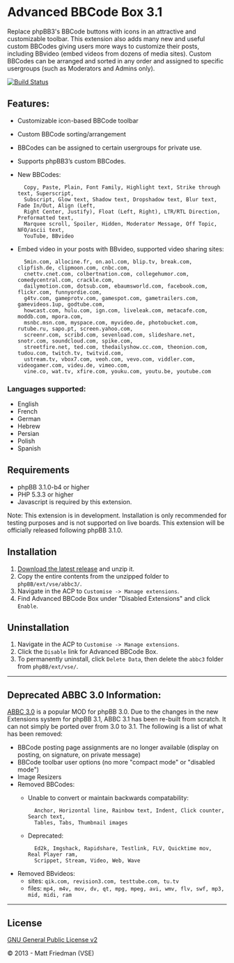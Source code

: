 # Advanced BBCode Box 3.1

Replace phpBB3's BBCode buttons with icons in an attractive and customizable toolbar. This extension also adds many new and useful custom BBCodes giving users more ways to customize their posts, including BBvideo (embed videos from dozens of media sites). Custom BBCodes can be arranged and sorted in any order and assigned to specific usergroups (such as Moderators and Admins only).

[![Build Status](https://travis-ci.org/VSEphpbb/abbc3.png)](https://travis-ci.org/VSEphpbb/abbc3)

## Features:
* Customizable icon-based BBCode toolbar
* Custom BBCode sorting/arrangement
* BBCodes can be assigned to certain usergroups for private use.
* Supports phpBB3’s custom BBCodes.
* New BBCodes:

		Copy, Paste, Plain, Font Family, Highlight text, Strike through text, Superscript,
		Subscript, Glow text, Shadow text, Dropshadow text, Blur text, Fade In/Out, Align (Left,
		Right Center, Justify), Float (Left, Right), LTR/RTL Direction, Preformatted text,
		Marquee scroll, Spoiler, Hidden, Moderator Message, Off Topic, NFO/ascii text,
		YouTube, BBvideo

* Embed video in your posts with BBvideo, supported video sharing sites:

		5min.com, allocine.fr, on.aol.com, blip.tv, break.com, clipfish.de, clipmoon.com, cnbc.com,
		cnettv.cnet.com, colbertnation.com, collegehumor.com, comedycentral.com, crackle.com,
		dailymotion.com, dotsub.com, ebaumsworld.com, facebook.com, flickr.com, funnyordie.com,
		g4tv.com, gameprotv.com, gamespot.com, gametrailers.com, gamevideos.1up, godtube.com,
		howcast.com, hulu.com, ign.com, liveleak.com, metacafe.com, moddb.com, mpora.com,
		msnbc.msn.com, myspace.com, myvideo.de, photobucket.com, rutube.ru, sapo.pt, screen.yahoo.com,
		screenr.com, scribd.com, sevenload.com, slideshare.net, snotr.com, soundcloud.com, spike.com,
		streetfire.net, ted.com, thedailyshow.cc.com, theonion.com, tudou.com, twitch.tv, twitvid.com,
		ustream.tv, vbox7.com, veoh.com, vevo.com, viddler.com, videogamer.com, videu.de, vimeo.com,
		vine.co, wat.tv, xfire.com, youku.com, youtu.be, youtube.com

### Languages supported:
* English
* French
* German
* Hebrew
* Persian
* Polish
* Spanish

## Requirements
* phpBB 3.1.0-b4 or higher
* PHP 5.3.3 or higher
* Javascript is required by this extension.

Note: This extension is in development. Installation is only recommended for testing purposes and is not supported on live boards. This extension will be officially released following phpBB 3.1.0.

## Installation
1. [Download the latest release](https://github.com/VSEphpbb/abbc3/releases) and unzip it.
2. Copy the entire contents from the unzipped folder to `phpBB/ext/vse/abbc3/`.
3. Navigate in the ACP to `Customise -> Manage extensions`.
4. Find Advanced BBCode Box under "Disabled Extensions" and click `Enable`.

## Uninstallation
1. Navigate in the ACP to `Customise -> Manage extensions`.
2. Click the `Disable` link for Advanced BBCode Box.
3. To permanently uninstall, click `Delete Data`, then delete the `abbc3` folder from `phpBB/ext/vse/`.

* * *

## Deprecated ABBC 3.0 Information:
[ABBC 3.0](https://github.com/VSEphpbb/Advanced-BBCode-Box-3) is a popular MOD for phpBB 3.0. Due to the changes in the new Extensions system for phpBB 3.1, ABBC 3.1 has been re-built from scratch. It can not simply be ported over from 3.0 to 3.1. The following is a list of what has been removed:

* BBCode posting page assignments are no longer available (display on posting, on signature, on private message)
* BBCode toolbar user options (no more "compact mode" or "disabled mode")
* Image Resizers
* Removed BBCodes:
	- Unable to convert or maintain backwards compatability:

			Anchor, Horizontal line, Rainbow text, Indent, Click counter, Search text,
			Tables, Tabs, Thumbnail images

	- Deprecated:

			Ed2k, Imgshack, Rapidshare, Testlink, FLV, Quicktime mov, Real Player ram,
			Scrippet, Stream, Video, Web, Wave

* Removed BBvideos:
	- sites: `qik.com, revision3.com, testtube.com, tu.tv`
	- files: `mp4, m4v, mov, dv, qt, mpg, mpeg, avi, wmv, flv, swf, mp3, mid, midi, ram`

* * *

## License
[GNU General Public License v2](http://opensource.org/licenses/GPL-2.0)

© 2013 - Matt Friedman (VSE)
